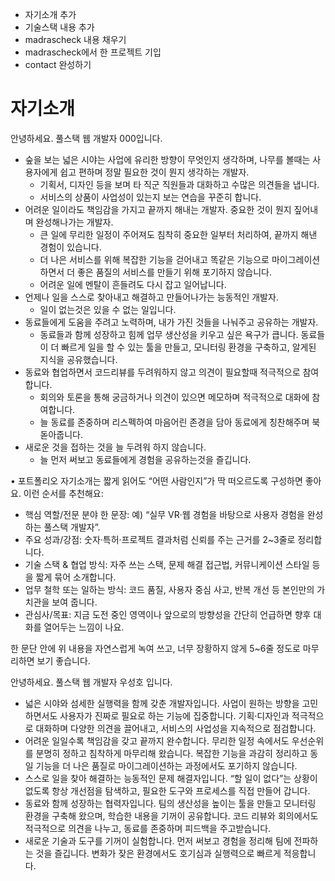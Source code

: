 - 자기소개 추가
- 기술스택 내용 추가
- madrascheck 내용 채우기
- madrascheck에서 한 프로젝트 기입
- contact 완성하기

# 자기소개

안녕하세요. 풀스택 웹 개발자 000입니다.
- 숲을 보는 넓은 시야는 사업에 유리한 방향이 무엇인지 생각하며, 나무를 볼때는 사용자에게 쉽고 편하며 정말 필요한 것이 뭔지 생각하는 개발자. 
    - 기획서, 디자인 등을 보며 타 직군 직원들과 대화하고 수많은 의견들을 냅니다.
    - 서비스의 상품이 사업성이 있는지 보는 연습을 꾸준히 합니다.
- 어려운 일이라도 책임감을 가지고 끝까지 해내는 개발자. 중요한 것이 뭔지 짚어내며 완성해나가는 개발자.
    - 큰 일에 무리한 일정이 주어져도 침착히 중요한 일부터 처리하여, 끝까지 해낸 경험이 있습니다. 
    - 더 나은 서비스를 위해 복잡한 기능을 걷어내고 똑같은 기능으로 마이그레이션 하면서 더 좋은 품질의 서비스를 만들기 위해 포기하지 않습니다.
    - 어려운 일에 멘탈이 흔들려도 다시 잡고 일어납니다.
- 언제나 일을 스스로 찾아내고 해결하고 만들어나가는 능동적인 개발자.
    - 일이 없는것은 있을 수 없는 일입니다. 
- 동료들에게 도움을 주려고 노력하며, 내가 가진 것들을 나눠주고 공유하는 개발자.
    - 동료들과 함께 성장하고 힘께 업무 생산성을 키우고 싶은 욕구가 큽니다. 동료들이 더 빠르게 일을 할 수 있는 툴을 만들고, 모니터링 환경을 구축하고, 알게된 지식을 공유했습니다.
- 동료와 협업하면서 코드리뷰를 두려워하지 않고 의견이 필요할때 적극적으로 참여합니다.
    - 회의와 토론을 통해 궁금하거나 의견이 있으면 메모하며 적극적으로 대화에 참여합니다.
    - 늘 동료를 존중하며 리스펙하여 마음어린 존경을 담아 동료에게 칭찬해주며 북돋아줍니다.
- 새로운 것을 접하는 것을 늘 두려워 하지 않습니다.
    - 늘 먼저 써보고 동료들에게 경험을 공유하는것을 즐깁니다.


• 포트폴리오 자기소개는 짧게 읽어도 “어떤 사람인지”가 딱 떠오르도록 구성하면 좋아요. 이런 순서를 추천해요:

  - 핵심 역할/전문 분야 한 문장: 예) “실무 VR·웹 경험을 바탕으로 사용자 경험을 완성하는 풀스택 개발자”.
  - 주요 성과/강점: 숫자·특허·프로젝트 결과처럼 신뢰를 주는 근거를 2~3줄로 정리합니다.
  - 기술 스택 & 협업 방식: 자주 쓰는 스택, 문제 해결 접근법, 커뮤니케이션 스타일 등을 짧게 묶어 소개합니다.
  - 업무 철학 또는 일하는 방식: 코드 품질, 사용자 중심 사고, 반복 개선 등 본인만의 가치관을 보여 줍니다.
  - 관심사/목표: 지금 도전 중인 영역이나 앞으로의 방향성을 간단히 언급하면 향후 대화를 열어두는 느낌이 나요.

  한 문단 안에 위 내용을 자연스럽게 녹여 쓰고, 너무 장황하지 않게 5~6줄 정도로 마무리하면 보기 좋습니다.

안녕하세요. 풀스택 웹 개발자 우성호 입니다.

- 넓은 시야와 섬세한 실행력을 함께 갖춘 개발자입니다.
사업이 원하는 방향을 고민하면서도 사용자가 진짜로 필요로 하는 기능에 집중합니다. 기획·디자인과 적극적으로 대화하며 다양한 의견을 끌어내고, 서비스의 사업성을 지속적으로 점검합니다.
- 어려운 일일수록 책임감을 갖고 끝까지 완수합니다.
무리한 일정 속에서도 우선순위를 분명히 정하고 침착하게 마무리해 왔습니다. 복잡한 기능을 과감히 정리하고 동일 기능을 더 나은 품질로 마이그레이션하는 과정에서도 포기하지 않습니다.
- 스스로 일을 찾아 해결하는 능동적인 문제 해결자입니다.
“할 일이 없다”는 상황이 없도록 항상 개선점을 탐색하고, 필요한 도구와 프로세스를 직접 만들어 갑니다.
- 동료와 함께 성장하는 협력자입니다.
팀의 생산성을 높이는 툴을 만들고 모니터링 환경을 구축해 왔으며, 학습한 내용을 기꺼이 공유합니다. 코드 리뷰와 회의에서도 적극적으로 의견을 나누고, 동료를 존중하며 피드백을 주고받습니다.
- 새로운 기술과 도구를 기꺼이 실험합니다.
먼저 써보고 경험을 정리해 팀에 전파하는 것을 즐깁니다. 변화가 잦은 환경에서도 호기심과 실행력으로 빠르게 적응합니다.
